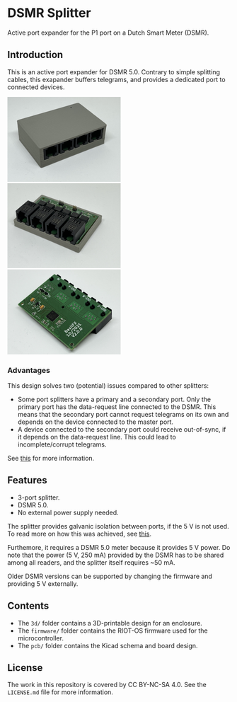 # DSMR Splitter
Active port expander for the P1 port on a Dutch Smart Meter (DSMR).

## Introduction
This is an active port expander for DSMR 5.0. Contrary to simple splitting
cables, this exapander buffers telegrams, and provides a dedicated port to
connected devices.

[<img src="docs/Pictures/Photo1.jpeg" width="256" alt="Enclosed splitter.">](docs/Pictures/Photo1.jpeg)
[<img src="docs/Pictures/Photo3.jpeg" width="256" alt="Enclosure removed facing front-side.">](docs/Pictures/Photo3.jpeg)
[<img src="docs/Pictures/Photo5.jpeg" width="256" alt="Bottom side of the PCB.">](docs/Pictures/Photo5.jpeg)

### Advantages
This design solves two (potential) issues compared to other splitters:

* Some port splitters have a primary and a secondary port. Only the primary
  port has the data-request line connected to the DSMR. This means that the
  secondary port cannot request telegrams on its own and depends on the device
  connected to the master port.
* A device connected to the secondary port could receive out-of-sync, if it
  depends on the data-request line. This could lead to incomplete/corrupt
  telegrams.

See [this](docs/Problem-statement.md) for more information.

## Features
* 3-port splitter.
* DSMR 5.0.
* No external power supply needed.

The splitter provides galvanic isolation between ports, if the 5 V is not used.
To read more on how this was achieved, see [this](docs/Isolation.md).

Furthemore, it requires a DSMR 5.0 meter because it provides 5 V power. Do note
that the power (5 V, 250 mA) provided by the DSMR has to be shared among all
readers, and the splitter itself requires ~50 mA.

Older DSMR versions can be supported by changing the firmware and providing 5 V
externally.

## Contents
* The `3d/` folder contains a 3D-printable design for an enclosure.
* The `firmware/` folder contains the RIOT-OS firmware used for the
  microcontroller.
* The `pcb/` folder contains the Kicad schema and board design.

## License
The work in this repository is covered by CC BY-NC-SA 4.0. See the `LICENSE.md`
file for more information.
